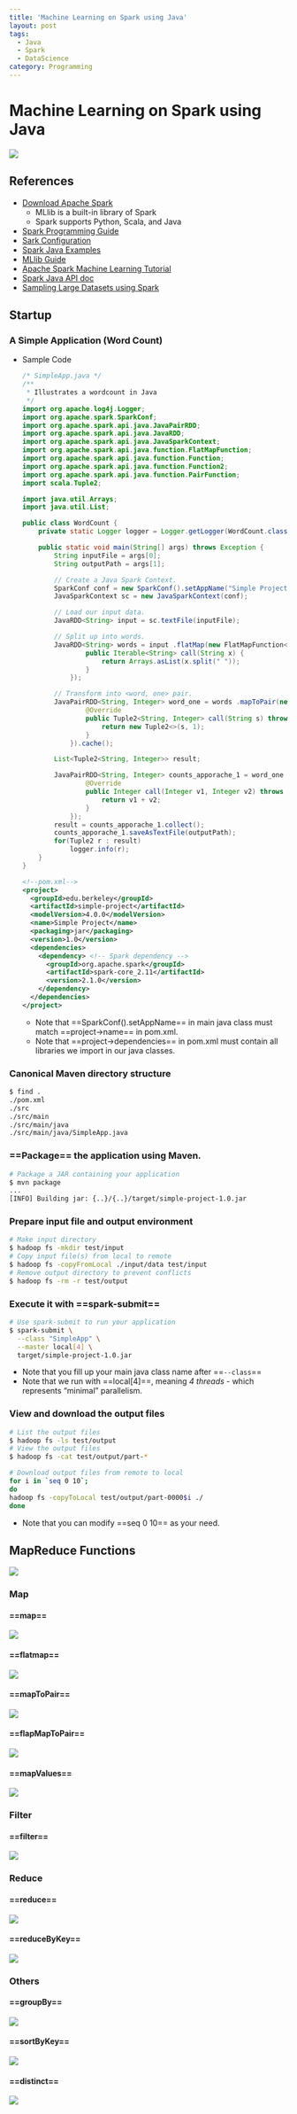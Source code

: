 ```yaml
---
title: 'Machine Learning on Spark using Java'
layout: post
tags:
  - Java
  - Spark
  - DataScience
category: Programming
---
```


# Machine Learning on Spark using Java
![](https://i.imgur.com/xUqgoIp.png)

## References
- [Download Apache Spark](http://spark.apache.org/downloads.html)
    - MLlib is a built-in library of Spark
    - Spark supports Python, Scala, and Java
- [Spark Programming Guide](http://spark.apache.org/docs/latest/programming-guide.html)
- [Sark Configuration](http://spark.apache.org/docs/latest/configuration.html)
- [Spark Java Examples](https://github.com/apache/spark/tree/master/examples/src/main/java/org/apache/spark/examples)
- [MLlib Guide](http://spark.apache.org/docs/latest/ml-guide.html)
- [Apache Spark Machine Learning Tutorial](https://www.mapr.com/blog/apache-spark-machine-learning-tutorial)
- [Spark Java API doc](http://spark.apache.org/docs/latest/api/java/index.html)
- [Sampling Large Datasets using Spark](http://www.bigsynapse.com/sampling-large-datasets-using-spark)

<!--more-->

## Startup
### A Simple Application (Word Count)
- Sample Code
    ```java
    /* SimpleApp.java */
    /**
     * Illustrates a wordcount in Java
     */
    import org.apache.log4j.Logger;
    import org.apache.spark.SparkConf;
    import org.apache.spark.api.java.JavaPairRDD;
    import org.apache.spark.api.java.JavaRDD;
    import org.apache.spark.api.java.JavaSparkContext;
    import org.apache.spark.api.java.function.FlatMapFunction;
    import org.apache.spark.api.java.function.Function;
    import org.apache.spark.api.java.function.Function2;
    import org.apache.spark.api.java.function.PairFunction;
    import scala.Tuple2;

    import java.util.Arrays;
    import java.util.List;

    public class WordCount {
        private static Logger logger = Logger.getLogger(WordCount.class);

        public static void main(String[] args) throws Exception {
            String inputFile = args[0];
            String outputPath = args[1];

            // Create a Java Spark Context.
            SparkConf conf = new SparkConf().setAppName("Simple Project");
            JavaSparkContext sc = new JavaSparkContext(conf);

            // Load our input data.
            JavaRDD<String> input = sc.textFile(inputFile);

            // Split up into words.
            JavaRDD<String> words = input .flatMap(new FlatMapFunction<String, String>() {
                    public Iterable<String> call(String x) {
                        return Arrays.asList(x.split(" "));
                    }
                });

            // Transform into <word, one> pair.
            JavaPairRDD<String, Integer> word_one = words .mapToPair(new PairFunction<String, String, Integer>() {
                    @Override
                    public Tuple2<String, Integer> call(String s) throws Exception {
                        return new Tuple2<>(s, 1);
                    }
                }).cache();

            List<Tuple2<String, Integer>> result;

            JavaPairRDD<String, Integer> counts_apporache_1 = word_one .reduceByKey(new Function2<Integer, Integer, Integer>() {
                    @Override
                    public Integer call(Integer v1, Integer v2) throws Exception {
                        return v1 + v2;
                    }
                });
            result = counts_apporache_1.collect();
            counts_apporache_1.saveAsTextFile(outputPath);
            for(Tuple2 r : result)
                logger.info(r);
        }
    }
    ```
    ```xml
    <!--pom.xml-->
    <project>
      <groupId>edu.berkeley</groupId>
      <artifactId>simple-project</artifactId>
      <modelVersion>4.0.0</modelVersion>
      <name>Simple Project</name>
      <packaging>jar</packaging>
      <version>1.0</version>
      <dependencies>
        <dependency> <!-- Spark dependency -->
          <groupId>org.apache.spark</groupId>
          <artifactId>spark-core_2.11</artifactId>
          <version>2.1.0</version>
        </dependency>
      </dependencies>
    </project>
    ```
    - Note that ==SparkConf().setAppName== in main java class must match ==project->name== in pom.xml.
    - Note that ==project->dependencies== in pom.xml must contain all libraries we import in our java classes.

### Canonical Maven directory structure
```sh
$ find .
./pom.xml
./src
./src/main
./src/main/java
./src/main/java/SimpleApp.java
```

### ==Package== the application using Maven.
```sh
# Package a JAR containing your application
$ mvn package
...
[INFO] Building jar: {..}/{..}/target/simple-project-1.0.jar
```
### Prepare input file and output environment
```sh
# Make input directory
$ hadoop fs -mkdir test/input
# Copy input file(s) from local to remote
$ hadoop fs -copyFromLocal ./input/data test/input
# Remove output directory to prevent conflicts 
$ hadoop fs -rm -r test/output
```
### Execute it with ==spark-submit==
```sh
# Use spark-submit to run your application
$ spark-submit \
  --class "SimpleApp" \
  --master local[4] \
  target/simple-project-1.0.jar
```
- Note that you fill up your main java class name after ==```--class```==
- Note that we run with ==local[4]==, meaning _4 threads_ - which represents “minimal” parallelism.

### View and download the output files
```sh
# List the output files
$ hadoop fs -ls test/output
# View the output files
$ hadoop fs -cat test/output/part-*
```
```sh
# Download output files from remote to local
for i in `seq 0 10`;
do
hadoop fs -copyToLocal test/output/part-0000$i ./
done
```
- Note that you can modify ==seq 0 10== as your need.



## MapReduce Functions
![](https://i.imgur.com/1DcypPa.png)
### Map
#### ==map==
![](https://i.imgur.com/akLHsqO.png)
#### ==flatmap==
![](https://i.imgur.com/fe3HLyv.png)
#### ==mapToPair==
![](https://i.imgur.com/z6mrWIF.png)
#### ==flapMapToPair==
![](https://i.imgur.com/rbVSpqb.png)
#### ==mapValues==
![](https://i.imgur.com/448dt9i.png)

### Filter
#### ==filter==
![](https://i.imgur.com/9xyDZI6.png)

### Reduce
#### ==reduce==
![](https://i.imgur.com/1qPpXhS.png)
#### ==reduceByKey==
![](https://i.imgur.com/f2k4WT6.png)

### Others
#### ==groupBy==
![](https://i.imgur.com/ANUMMTP.png)
#### ==sortByKey==
![](https://i.imgur.com/wD2bu1P.png)
#### ==distinct==
![](https://i.imgur.com/XSo0DKb.png)




